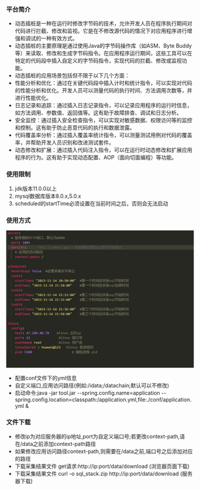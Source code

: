 ### 平台简介

* 动态插桩是一种在运行时修改字节码的技术，允许开发人员在程序执行期间对代码进行拦截、修改和监视。它是在不修改源代码的情况下对应用程序进行增强和调试的一种有效方式。
* 动态插桩的主要原理是通过使用Java的字节码操作库（如ASM、Byte Buddy等）来读取、修改和生成字节码指令。在应用程序运行期间，这些工具可以在特定的代码段中插入自定义的字节码指令，实现代码的拦截、修改或监视功能。
* 动态插桩的应用场景包括但不限于以下几个方面：
* 性能分析和优化：通过在关键代码段中插入计时和统计指令，可以实现对代码的性能分析和优化。开发人员可以测量代码的执行时间、方法调用次数等，并进行性能优化。
* 日志记录和追踪：通过插入日志记录指令，可以记录应用程序的运行时信息，如方法调用、参数值、返回值等。这有助于故障排查、调试和日志分析。
* 安全监控：通过插入安全检查指令，可以实现对敏感数据、权限访问等的监控和控制。这有助于防止恶意代码的执行和数据泄露。
* 代码覆盖率分析：通过插入覆盖率统计指令，可以测量测试用例对代码的覆盖率，并帮助开发人员识别和改进测试套件。
* 动态修改和扩展：通过插入代码注入指令，可以在运行时动态修改和扩展应用程序的行为。这有助于实现动态配置、AOP（面向切面编程）等功能。

### 使用限制

1. jdk版本11.0.0以上
2. mysql数据库版本8.0.x,5.0.x
3. scheduled的startTime必须设置在当前时间之后，否则会无法启动

### 使用方式
<img src="./images/conf.jpg"/>

* 配置conf文件下的yml信息
* 自定义端口,应用访问路径(例如:/idata;/datachain;默认可以不修改)
* 启动命令:java -jar tool.jar --spring.config.name=application --spring.config.location=classpath:/application.yml,file:./conf/application.yml &

### 文件下载
* 修改ip为对应服务器的ip地址,port为自定义端口号;若更改context-path,请在/data之前添加context-path路径
* 如果修改应用访问路径context-path,则需要在/data之前,端口号之后添加对应的路径
* 下载采集结果文件 get请求:http://ip:port/data/download (浏览器页面下载)
* 下载采集结果文件 curl -o sql_stack.zip http://ip:port/data/download  (服务器下载)



